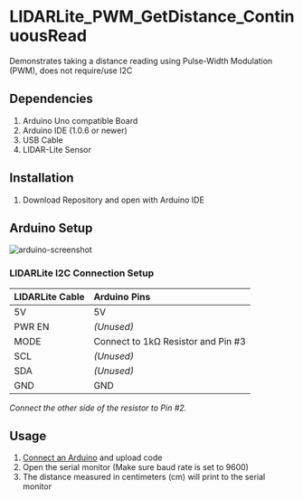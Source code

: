# LIDARLite_PWM_GetDistance_ContinuousRead

Demonstrates taking a distance reading using Pulse-Width Modulation (PWM), does not require/use I2C

## Dependencies
1. Arduino Uno compatible Board
2. Arduino IDE (1.0.6 or newer)
3. USB Cable
4. LIDAR-Lite Sensor

## Installation
1. Download Repository and open with Arduino IDE

## Arduino Setup

![arduino-screenshot](http://pulsedlight3d.com/pl3d/wp-content/uploads/2014/11/arduino-pwm-setup2.png)

### LIDARLite I2C Connection Setup
LIDARLite Cable | Arduino Pins
:---|:---
5V | 5V
PWR EN | _(Unused)_
MODE | Connect to 1kΩ Resistor and Pin #3
SCL | _(Unused)_
SDA | _(Unused)_
GND | GND

*Connect the other side of the resistor to Pin #2.*

## Usage

1. [Connect an Arduino](#arduino-setup) and upload code
2. Open the serial monitor (Make sure baud rate is set to 9600)
3. The distance measured in centimeters (cm) will print to the serial monitor



